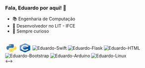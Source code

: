 ### Fala, Eduardo por aqui! 👋

- 📚 Engenharia de Computação
- 🌱 Desenvolvedor no LIT - IFCE
- 💬 Sempre curioso

<div style="display: inline_block"><br> 
  <img align="center" alt="Eduardo-Python" height="30" width="40" src="https://raw.githubusercontent.com/devicons/devicon/master/icons/python/python-original.svg">
  <img align="center" alt="Eduardo-C" height="30" width="40" src="https://raw.githubusercontent.com/devicons/devicon/master/icons/c/c-original.svg">
  <!-->
  <img align="center" alt="Eduardo-Swift" height="30" width="40" src="https://cdn.jsdelivr.net/gh/devicons/devicon/icons/swift/swift-original.svg">
  <img align="center" alt="Eduardo-Flask" height="30" width="40" src="https://cdn.jsdelivr.net/gh/devicons/devicon/icons/flask/flask-original-wordmark.svg">
  <img align="center" alt="Eduardo-HTML" height="30" width="40" src="https://cdn.jsdelivr.net/gh/devicons/devicon/icons/html5/html5-original.svg">
  <img align="center" alt="Eduardo-Bootstrap" height="30" width="40" src="https://cdn.jsdelivr.net/gh/devicons/devicon/icons/bootstrap/bootstrap-original-wordmark.svg">
  <img align="center" alt="Eduardo-Arduino" height="30" width="40" src="https://cdn.jsdelivr.net/gh/devicons/devicon/icons/arduino/arduino-original-wordmark.svg">
  <img align="center" alt="Eduardo-Linux" height="30" width="40" src="https://cdn.jsdelivr.net/gh/devicons/devicon/icons/linux/linux-original.svg">
</div>
<-->

